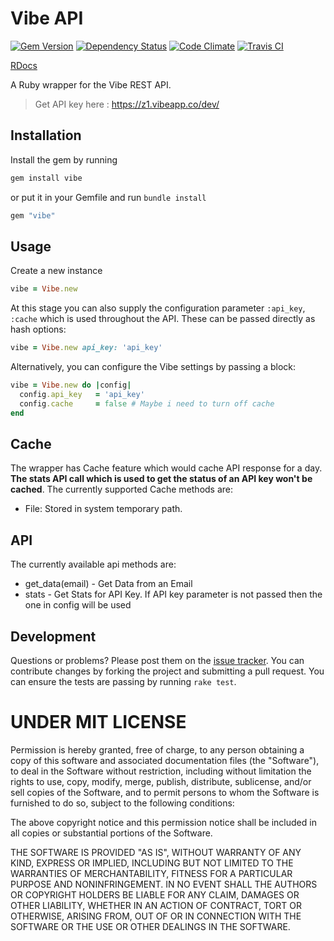 Vibe API
========
[![Gem Version](https://badge.fury.io/rb/vibe.png)][gem]
[![Dependency Status](https://gemnasium.com/amalfra/vibe.png)][gemnasium]
[![Code Climate](https://codeclimate.com/github/amalfra/vibe.png)][codeclimate]
[![Travis CI](https://travis-ci.org/amalfra/vibe.svg?branch=master)][travis]

[gem]: http://badge.fury.io/rb/vibe
[gemnasium]: https://gemnasium.com/amalfra/vibe
[codeclimate]: https://codeclimate.com/github/amalfra/vibe
[travis]: https://travis-ci.org/amalfra/vibe/

[RDocs](http://rubydoc.info/github/amalfra/vibe/master/frames)

A Ruby wrapper for the Vibe REST API.

> Get API key here : https://z1.vibeapp.co/dev/

## Installation

Install the gem by running

```ruby
gem install vibe
```

or put it in your Gemfile and run `bundle install`

```ruby
gem "vibe"
```

## Usage

Create a new instance

```ruby
vibe = Vibe.new
```

At this stage you can also supply the configuration parameter `:api_key`, `:cache` which is used throughout the API. These can be passed directly as hash options:

```ruby
vibe = Vibe.new api_key: 'api_key'
```

Alternatively, you can configure the Vibe settings by passing a block:

```ruby
vibe = Vibe.new do |config|
  config.api_key   = 'api_key'
  config.cache     = false # Maybe i need to turn off cache
end
```

## Cache

The wrapper has Cache feature which would cache API response for a day. **The stats API call which is used to get the status of an API key won't be cached**. The currently supported Cache methods are:
 * File: Stored in system temporary path.

## API

The currently available api methods are:
 * get_data(email) - Get Data from an Email
 * stats           - Get Stats for API Key. If API key parameter is not
                     passed then the one in config will be used


## Development

Questions or problems? Please post them on the [issue tracker](https://github.com/amalfra/vibe/issues). You can contribute changes by forking the project and submitting a pull request. You can ensure the tests are passing by running `rake test`.


UNDER MIT LICENSE
=================

Permission is hereby granted, free of charge, to any person obtaining a copy of this software and associated documentation files (the "Software"), to deal in the Software without restriction, including without limitation the rights to use, copy, modify, merge, publish, distribute, sublicense, and/or sell copies of the Software, and to permit persons to whom the Software is furnished to do so, subject to the following conditions:

The above copyright notice and this permission notice shall be included in all copies or substantial portions of the Software.

THE SOFTWARE IS PROVIDED "AS IS", WITHOUT WARRANTY OF ANY KIND, EXPRESS OR IMPLIED, INCLUDING BUT NOT LIMITED TO THE WARRANTIES OF MERCHANTABILITY, FITNESS FOR A PARTICULAR PURPOSE AND NONINFRINGEMENT. IN NO EVENT SHALL THE AUTHORS OR COPYRIGHT HOLDERS BE LIABLE FOR ANY CLAIM, DAMAGES OR OTHER LIABILITY, WHETHER IN AN ACTION OF CONTRACT, TORT OR OTHERWISE, ARISING FROM, OUT OF OR IN CONNECTION WITH THE SOFTWARE OR THE USE OR OTHER DEALINGS IN THE SOFTWARE.
